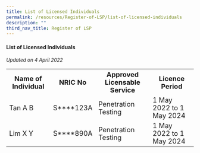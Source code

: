 ```yaml
---
title: List of Licensed Individuals
permalink: /resources/Register-of-LSP/list-of-licensed-individuals
description: ""
third_nav_title: Register of LSP
---
```

#### List of Licensed Individuals

<i><font size="2">Updated on 4 April 2022</font></i>
<table>
<tbody><tr>
	<th><b><font size="4.5">Name of Individual</font></b></th>
	<th><b><font size="4.5">NRIC No</font></b></th>
	<th><b><font size="4.5">Approved Licensable Service</font></b></th>
	<th><b><font size="4.5">Licence Period</font></b></th>
</tr>
<tr>
<td><font size="4.5">Tan A B</font></td>
<td><font size="4.5">S****123A</font></td>
<td><font size="4.5">Penetration Testing</font></td>
<td><font size="4.5">1 May 2022 to 1 May 2024</font></td>
</tr>
	<tr>
<td><font size="4.5">Lim X Y</font></td>
<td><font size="4.5">S****890A</font></td>
<td><font size="4.5">Penetration Testing</font></td>
<td><font size="4.5">1 May 2022 to 1 May 2024</font></td>
</tr>
</tbody>
</table>	